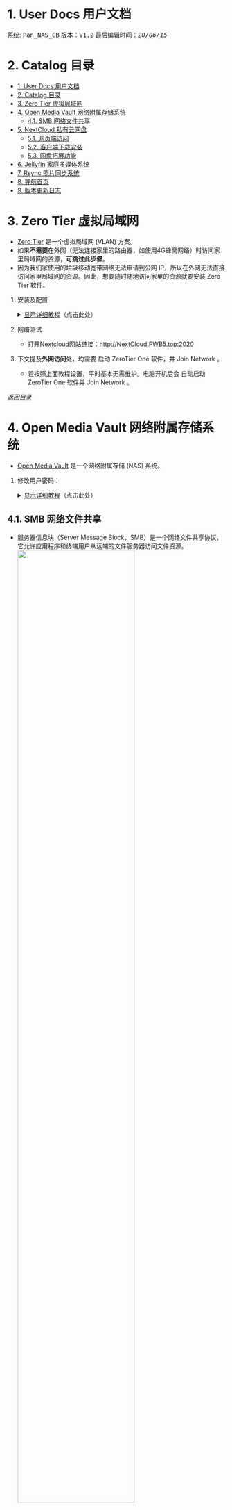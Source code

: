 # 1. User Docs 用户文档  
系统: <kbd>Pan_NAS_CB</kbd> 版本：<kbd>V1.2</kbd> 最后编辑时间：<kbd>*20/06/15*</kbd>  

# 2. Catalog 目录
<!-- TOC -->

- [1. User Docs 用户文档](#1-user-docs-用户文档)
- [2. Catalog 目录](#2-catalog-目录)
- [3. Zero Tier 虚拟局域网](#3-zero-tier-虚拟局域网)
- [4. Open Media Vault 网络附属存储系统](#4-open-media-vault-网络附属存储系统)
    - [4.1. SMB 网络文件共享](#41-smb-网络文件共享)
- [5. NextCloud 私有云网盘](#5-nextcloud-私有云网盘)
    - [5.1. 网页端访问](#51-网页端访问)
    - [5.2. 客户端下载安装](#52-客户端下载安装)
    - [5.3. 网盘拓展功能](#53-网盘拓展功能)
- [6. Jellyfin 家庭多媒体系统](#6-jellyfin-家庭多媒体系统)
- [7. Rsync 照片同步系统](#7-rsync-照片同步系统)
- [8. 导航首页](#8-导航首页)
- [9. 版本更新日志](#9-版本更新日志)

<!-- /TOC -->

# 3. Zero Tier 虚拟局域网  
* [Zero Tier](https://www.zerotier.com/) 是一个虚拟局域网 (VLAN) 方案。  
* 如果**不需要**在外网（无法连接家里的路由器，如使用4G蜂窝网络）时访问家里局域网的资源，**可跳过此步骤**。
* 因为我们家使用的~~垃圾~~移动宽带网络无法申请到公网 IP，所以在外网无法直接访问家里局域网的资源。因此，想要随时随地访问家里的资源就要安装 Zero Tier 软件。
1. 安装及配置
    <details>
    <summary><u>显示详细教程</u>（点击此处）</summary>  
  
    * 软件安装包下载地址：[官方下载网址](https://www.zerotier.com/download/) https://www.zerotier.com/download/  
    1. Windows：  
        <img src="./pic/ZeroTier_Install.png">  
        + 安装过程：略……  
            - 软件安装位置：（无限制）
        + 双击图标，运行软件
        + 配置：  
            - 右键点击系统托盘处软件图标，点击 <kbd>Join Network…</kbd>   
            <img src="./pic/176ae0f90a1dc0275afc1b77192054d.png" width=50%>  
            - 输入：`6ab565387af53c59`  
            <img src="./pic/481977efaf8f12b5ec5e1ed5440d481.png" width=50%>  
            - 网络：选择 <kbd>是</kbd>  
            <img src="./pic/5d51675868707839fef5ff34ff9e50a.png" width=50%>   
            - 可选配置：开机自启：  
                点击 <kbd>Preferences</kbd>  
                <img src="./pic/66efdbfe2379d656dc8b2bdeb63493a.png" width=50%>   
                勾选 <kbd>Launch ZeroTier On Startup</kbd>  
                <img src="./pic/b0d1f70f8843e6f9d671ef2f73afd0a.png" width=50%>   

    1.ios(iPhone/iPad…)：  
        + 因为~~富强、民主、文明、和谐、自由、平等、公正、法治、爱国、敬业、诚信、友善~~，  
            App Store 中国区无法下载安装 <kbd>ZeroTier One</kbd> 软件。需要自行百度：美区 Apple ID 账号分享。  
            使用美区 Apple ID 账号下载安装 <kbd>ZeroTier One</kbd> 软件。  
        + 输入 <kbd>Network ID</kbd> ：`6ab565387af53c59` ，点击 <kbd>Add Network</kbd> 。  

    </details>

1. 网络测试  
    * 打开[Nextcloud网站链接](http://NextCloud.PWB5.top:2020)：http://NextCloud.PWB5.top:2020  
1. 下文提及**外网访问**处，均需要 启动 ZeroTier One 软件，并 Join Network 。
    * 若按照上面教程设置，平时基本无需维护。电脑开机后会 自动启动 ZeroTier One 软件并 Join Network 。

*[返回目录](#2-catalog-目录)*  

# 4. Open Media Vault 网络附属存储系统  
* [Open Media Vault](https://www.openmediavault.org/) 是一个网络附属存储 (NAS) 系统。

1. 修改用户密码：
    <details>
    <summary><u>显示详细教程</u>（点击此处）</summary>  
    
    * 初始密码为 <kbd>22331820</kbd>    
        打开 [OpenMediaVault 用户管理](http://smb.pwb5.top:88) 网页，登录后按如下操作即可修改密码。  
        <img src="./pic/微信截图_20200602214550.png" width=100%>  
    </details>

## 4.1. SMB 网络文件共享  
* 服务器信息块（Server Message Block，SMB）是一个网络文件共享协议，它允许应用程序和终端用户从远端的文件服务器访问文件资源。
    <img src="./pic/微信截图_20200603092720.png" width=75%>  

    <details>
    <summary><u>显示详细教程</u>（点击此处）</summary>  
    
    * 局域网访问：文件夹地址栏输入：`\\NAS-CB`  
    * 外网访问：文件夹地址栏输入：`\\SMB.PWB5.TOP`
    * 输入账号密码即可使用。
    * 映射网络驱动器 到 此电脑：  
        <img src="./pic/73d40facd2d4ec0ba179fa53c151a02.png" width=50%>   
    * 勾选 <kbd>登录时重新连接</kbd> ，则电脑开机后，会自动重新连接SMB。
        <img src="./pic/93c66d8ca870d478119e5a49e935377.png" width=80%>  
    </details>  
      

*[返回目录](#2-catalog-目录)*  

# 5. NextCloud 私有云网盘  
* [NextCloud](https://nextcloud.com/) 是一个免费专业的私有云存储网盘开源项目，可以架设一套属于自己或团队专属的云同步网盘，从而实现跨平台跨设备文件同步、共享、版本控制、团队协作等功能。  

## 5.1. 网页端访问  
<!-- 1. [NextCloud_ZeroTier网址](http://192.168.192.125:2020) -->
1. 局域网访问地址：[NextCloud_Local网址](http://192.168.3.3:2020) http://192.168.3.3:2020  
1. 外网访问地址：[NextCloud_DNS网址](http://nextcloud.pwb5.top:2020) http://nextcloud.pwb5.top:2020  

    <img src="./pic/微信截图_20200603090336.png" width=100%>

## 5.2. 客户端下载安装   
* [客户端_官方下载网址](https://nextcloud.com/install/#install-clients) 
* 根据需求安装windows、ios客户端。  
    + windows客户端有 **文件夹同步** 功能。  
    + 可以不安装客户端，只直接使用网页端。  
    <img src="./pic/微信截图_20200603090746.png" width=100%>   

## 5.3. 网盘拓展功能
* <details>
    <summary><u>显示详细教程</u>（点击此处）</summary>  
        
    * 点击网页左上角，打开**功能栏**。  
    <img src="./pic/2031ca177190b85d7851653a56ac26d.png" width=50%>  
    
    1. **下载器**  
        * 在1中输入下载地址，点击2开始下载。  
        <img src="./pic/f540ad392dd8f2efa7b9f2101d7ac3c.png" width=100%>   
        * 下载完成后，文件自动保存在 <kbd>NAS_Download/Download_NextCloud/Files</kbd> 目录。   
        <img src="./pic/7777ccc91a1b838690ef28c07a16cc7.png" width=100%>   
    1. **Flowupload 大文件上传**

    </details>  

*[返回目录](#2-catalog-目录)*  

# 6. Jellyfin 家庭多媒体系统
* [Jellyfin](https://jellyfin.org/) 是一个自由的软件媒体系统，用于控制和管理媒体和流媒体。  
1. 局域网访问地址：[Jellyfin_Local网址](http://192.168.3.3:8096) http://192.168.3.3:8096  
1. 外网访问地址：[Jellyfin_DNS网址](http://Jellyfin.PWB5.top:8096) http://Jellyfin.PWB5.top:8096  

    <img src="./pic/微信截图_20200603111121.png" width="100%">

1. 添加资源到媒体库。
    * **电影**
        + 导入已下载的电影：  
            - 通过 NextCloud 网盘的 Flowupload 上传至 /NAS_Movies 文件夹。  
                <details>
                <summary><u>显示详细教程</u>（点击此处）</summary>  
                
                <img src="http://vps1641878.vpszy.sanfengyun.cn/lychee/uploads/big/126b8dd8e0c5f125f638483ff3e31c5f.png" width=100%>  
                <img src="./pic/39fa12963248741bd17fe8a17c88af6.png" width=100%>  
                </details>
            - 通过 SMB 上传至 /NAS_Movies 文件夹。  
        + 从网上下载电影：  
            (待完善……)
            <!-- 使用 [Transmission 下载器](http://ztcb.pwb5.top:9091) 下载电影链接；  
            登录账号：<kbd>admin</kbd>密码：<kbd>admin</kbd>。 -->
            <!-- 使用 [Deluge 下载器](http://Jellyfin.PWB5.top:8112) 下载电影链接。登录密码：<kbd>8899</kbd>。 -->
    * **电视剧**
        + 同上，文件夹为 /NAS_TVShows
    * **音乐**

*[返回目录](#2-catalog-目录)*  

# 7. Rsync 照片同步系统
1. 


*[返回目录](#2-catalog-目录)*  

<!-- # 6. BaiduPCS  百度网盘网页版
* [baidupcs-web](https://github.com/liuzhuoling2011/baidupcs-web)是一个百度网盘网页版软件。  
1. 局域网访问地址：[BaiduPCS_Local网址](http://192.168.3.66:5299) http://192.168.3.66:5299  
1. 外网访问地址：[BaiduPCS_DNS网址](http://OMV.PWB5.top:5299) http://OMV.PWB5.top:5299  

    <img src="./pic/微信截图_20200604151228.png" width="100%">

1. 登录：
    + 注意：目前使用账号密码登录可能失败，目前无法通过分享链接下载。 -->

*[返回目录](#2-catalog-目录)*  

# 8. 导航首页
* 可以通过导航首页访问服务器的众多功能。
1. 局域网访问地址：[PanHomeCloud_Local网址](http://192.168.3.3) http://192.168.3.3
1. ZeroTier访问地址：[PanHomeCloud_ZeroTier网址](http://ztcb.pwb5.top/) http://ztcb.pwb5.top/  
1. 外网访问地址：[PanHomeCloud_sfy网址](http://server.sfy.pan7.top/) http://server.sfy.pan7.top/  

    <img src="http://vps1641878.vpszy.sanfengyun.cn/lychee/uploads/big/0b4d3d7dc466afe51d614edb6e0b58be.png" width='100%'>


*[返回目录](#2-catalog-目录)*  

# 9. 版本更新日志
1. V1.0 20/06/03
    * 新增功能：
        + [Zero Tier 虚拟局域网](#3-zero-tier-虚拟局域网) ;  
        + [Open Media Vault 网络附属存储系统](#4-open-media-vault-网络附属存储系统) ;  
        + [NextCloud 私有云网盘](#5-nextcloud-私有云网盘) ;  
        + [Jellyfin 家庭多媒体系统](#6-jellyfin-家庭多媒体系统) ;
1. V1.1 20/06/10
    * 新增功能：
        + [Rsync 照片同步系统](#7-rsync-照片同步系统)
1. V1.2 20/06/15
    * 服务器硬件升级迁移：
        + 使用 Chainedbox 硬件与 Armbian_Mix_With_Navi_1213 固件搭建服务器。
    * 新增功能：
        + [导航首页](#8-导航首页)

*[返回目录](#2-catalog-目录)*  
